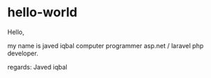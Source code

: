 # hello-world

Hello,

my name is javed iqbal computer programmer asp.net / laravel php developer.

regards:
Javed iqbal
